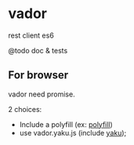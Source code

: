 # vador
rest client es6

@todo doc & tests


## For browser
vador need promise. 

2 choices:
 - Include a polyfill (ex: [polyfill](https://www.promisejs.org/#browser))
 - use vador.yaku.js (include [yaku](https://github.com/ysmood/yaku));
